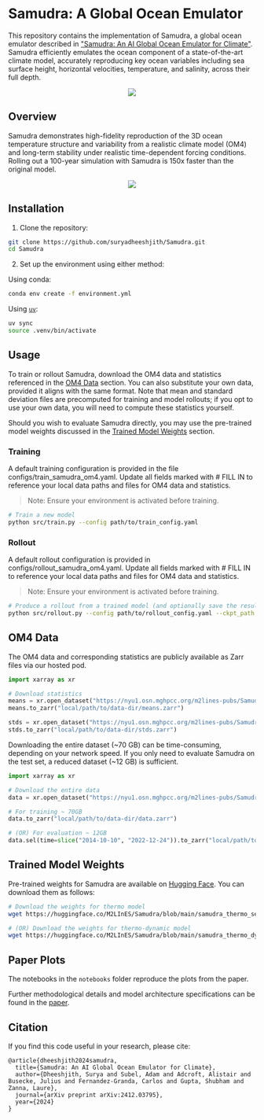# Samudra: A Global Ocean Emulator

This repository contains the implementation of Samudra, a global ocean emulator described in ["Samudra: An AI Global Ocean Emulator for Climate"](https://arxiv.org/abs/2412.03795). Samudra efficiently emulates the ocean component of a state-of-the-art climate model, accurately reproducing key ocean variables including sea surface height, horizontal velocities, temperature, and salinity, across their full depth.

<p align="center">
  <img src="/assets/globe.gif" >
</p>

## Overview

Samudra demonstrates high-fidelity reproduction of the 3D ocean temperature structure and variability from a realistic climate model (OM4) and long-term stability under realistic time-dependent forcing conditions. Rolling out a 100-year simulation with Samudra is 150x faster than the original model.

<p align="center">
  <img src="/assets/enso.gif" >
</p>

## Installation

1. Clone the repository:
```bash
git clone https://github.com/suryadheeshjith/Samudra.git
cd Samudra
```

2. Set up the environment using either method:

Using conda:
```bash
conda env create -f environment.yml
```

Using [`uv`](https://docs.astral.sh/uv/):
```bash
uv sync
source .venv/bin/activate
```

## Usage

To train or rollout Samudra, download the OM4 data and statistics referenced in the [OM4 Data](#om4-data) section. You can also substitute your own data, provided it aligns with the same format. Note that mean and standard deviation files are precomputed for training and model rollouts; if you opt to use your own data, you will need to compute these statistics yourself.

Should you wish to evaluate Samudra directly, you may use the pre-trained model weights discussed in the [Trained Model Weights](#trained-model-weights) section.

### Training
A default training configuration is provided in the file configs/train_samudra_om4.yaml. Update all fields marked with # FILL IN to reference your local data paths and files for OM4 data and statistics.

> Note: Ensure your environment is activated before training.
```bash
# Train a new model
python src/train.py --config path/to/train_config.yaml
```

### Rollout
A default rollout configuration is provided in configs/rollout_samudra_om4.yaml. Update all fields marked with # FILL IN to reference your local data paths and files for OM4 data and statistics.

> Note: Ensure your environment is activated before training.
```bash
# Produce a rollout from a trained model (and optionally save the result)
python src/rollout.py --config path/to/rollout_config.yaml --ckpt_path path/to/checkpoint.pt --save_zarr
```

## OM4 Data
The OM4 data and corresponding statistics are publicly available as Zarr files via our hosted pod.

```python
import xarray as xr

# Download statistics
means = xr.open_dataset("https://nyu1.osn.mghpcc.org/m2lines-pubs/Samudra/OM4_means", engine='zarr', chunks={})
means.to_zarr("local/path/to/data-dir/means.zarr")

stds = xr.open_dataset("https://nyu1.osn.mghpcc.org/m2lines-pubs/Samudra/OM4_stds", engine='zarr', chunks={})
stds.to_zarr("local/path/to/data-dir/stds.zarr")
```

Downloading the entire dataset (~70 GB) can be time-consuming, depending on your network speed. If you only need to evaluate Samudra on the test set, a reduced dataset (~12 GB) is sufficient.

```python
import xarray as xr

# Download the entire data
data = xr.open_dataset("https://nyu1.osn.mghpcc.org/m2lines-pubs/Samudra/OM4", engine='zarr', chunks={})

# For training ~ 70GB
data.to_zarr("local/path/to/data-dir/data.zarr")

# (OR) For evaluation ~ 12GB
data.sel(time=slice("2014-10-10", "2022-12-24")).to_zarr("local/path/to/data-dir/data.zarr")
```

## Trained Model Weights
Pre-trained weights for Samudra are available on [Hugging Face](https://huggingface.co/M2LInES/Samudra). You can download them as follows:
```bash
# Download the weights for thermo model
wget https://huggingface.co/M2LInES/Samudra/blob/main/samudra_thermo_seed1.pt

# (OR) Download the weights for thermo-dynamic model
wget https://huggingface.co/M2LInES/Samudra/blob/main/samudra_thermo_dynamic_seed1.pt
```

## Paper Plots
The notebooks in the `notebooks` folder reproduce the plots from the paper.

Further methodological details and model architecture specifications can be found in the [paper](https://arxiv.org/abs/2412.03795).

## Citation

If you find this code useful in your research, please cite:
```
@article{dheeshjith2024samudra,
  title={Samudra: An AI Global Ocean Emulator for Climate},
  author={Dheeshjith, Surya and Subel, Adam and Adcroft, Alistair and Busecke, Julius and Fernandez-Granda, Carlos and Gupta, Shubham and Zanna, Laure},
  journal={arXiv preprint arXiv:2412.03795},
  year={2024}
}
```
